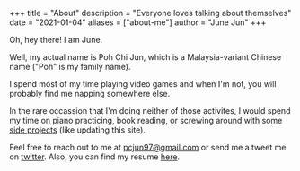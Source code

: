 +++
title = "About"
description = "Everyone loves talking about themselves"
date = "2021-01-04"
aliases = ["about-me"]
author = "June Jun"
+++

Oh, hey there!
I am June.

Well, my actual name is Poh Chi Jun, which is a Malaysia-variant Chinese name
("Poh" is my family name).

I spend most of my time playing video games
and when I'm not, you will probably find me napping somewhere else.

In the rare occassion that I'm doing neither of those activites,
I would spend my time on piano practicing, book reading,
or screwing around with some [side projects](https://github.com/pcjun97)
(like updating this site).

Feel free to reach out to me at <pcjun97@gmail.com>
or send me a tweet me on [twitter](https://twitter.com/pcjun97).
Also, you can find my resume [here](/resume.pdf).

